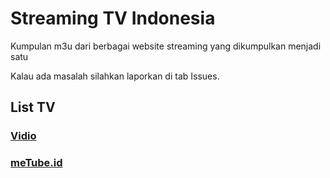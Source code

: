 # Streaming TV Indonesia
Kumpulan m3u dari berbagai website streaming yang dikumpulkan menjadi satu

Kalau ada masalah silahkan laporkan di tab Issues.

## List TV
### [Vidio](https://github.com/AGaming468/streaming-tv-indonesia/wiki/List-TV-(Vidio) "Wiki page")
### [meTube.id](https://github.com/AGaming468/streaming-tv-indonesia/wiki/List-TV-(meTube.id) "Another Wiki page")
